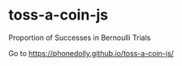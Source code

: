 # toss-a-coin-js
 
Proportion of Successes in Bernoulli Trials
 
Go to <https://phonedolly.github.io/toss-a-coin-js/>
